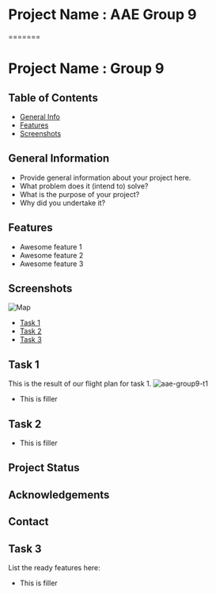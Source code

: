 
# Project Name : AAE Group 9
=======

# Project Name : Group 9

## Table of Contents
* [General Info](#general-information)
* [Features](#features)
* [Screenshots](#screenshots)


## General Information
- Provide general information about your project here.
- What problem does it (intend to) solve?
- What is the purpose of your project?
- Why did you undertake it?
<!-- You don't have to answer all the questions - just the ones relevant to your project. -->


## Features

- Awesome feature 1
- Awesome feature 2
- Awesome feature 3


## Screenshots
![Map](https://user-images.githubusercontent.com/116084608/199166184-395dddd6-52fe-47f4-a31a-b8bfcfbf8c21.jpg)


* [Task 1](#task-1)
* [Task 2](#task-2)
* [Task 3](#task-3)


## Task 1
This is the result of our flight plan for task 1.
![aae-group9-t1](https://user-images.githubusercontent.com/116061877/199165511-77a428f5-bc07-4278-82d6-ebb943726413.jpg)


- This is filler


## Task 2
- This is filler


## Project Status



## Acknowledgements



## Contact


## Task 3
List the ready features here:
- This is filler

